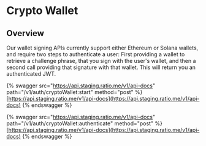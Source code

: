 # Crypto Wallet

## Overview

Our wallet signing APIs currently support either Ethereum or Solana wallets, and require two steps to authenticate a user: First providing a wallet to retrieve a challenge phrase, that you sign with the user's wallet, and then a second call providing that signature with that wallet. This will return you an authenticated JWT.

{% swagger src="https://api.staging.ratio.me/v1/api-docs" path="/v1/auth/cryptoWallet:start" method="post" %}
[https://api.staging.ratio.me/v1/api-docs](https://api.staging.ratio.me/v1/api-docs)
{% endswagger %}



{% swagger src="https://api.staging.ratio.me/v1/api-docs" path="/v1/auth/cryptoWallet:authenticate" method="post" %}
[https://api.staging.ratio.me/v1/api-docs](https://api.staging.ratio.me/v1/api-docs)
{% endswagger %}
